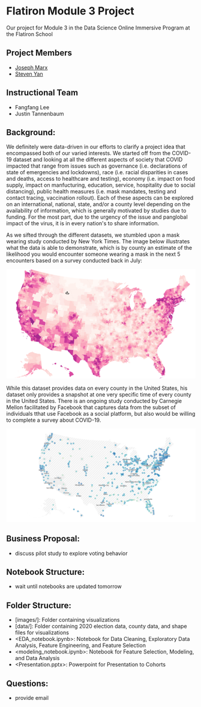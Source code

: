 # Flatiron Module 3 Project

Our project for Module 3 in the Data Science Online Immersive Program at the Flatiron School

## Project Members

- <a href='https://www.linkedin.com/in/joe-marx-260a64102/'>Joseph Marx</a>
- <a href='https://www.linkedin.com/in/examsherpa/'>Steven Yan</a>

## Instructional Team

- Fangfang Lee
- Justin Tannenbaum

## Background:

We definitely were data-driven in our efforts to clarify a project idea that encompassed both of our varied interests.  We started off from the COVID-19 dataset and looking at all the different aspects of society that COVID impacted that range from issues such as governance (i.e. declarations of state of emergencies and lockdowns), race (i.e. racial disparities in cases and deaths, access to healthcare and testing), economy (i.e. impact on food supply, impact on manfucturing, education, service, hospitality due to social distancing), public health measures (i.e. mask mandates, testing and contact tracing, vaccination rollout).  Each of these aspects can be explored on an international, national, state, and/or a county level depending on the availability of information, which is generally motivated by studies due to funding.  For the most part, due to the urgency of the issue and panglobal impact of the virus, it is in every nation's to share information.

As we sifted through the different datasets, we stumbled upon a mask wearing study conducted by New York Times. The image below illustrates what the data is able to demonstrate, which is by county an estimate of the likelihood you would encounter someone wearing a mask in the next 5 encounters based on a survey conducted back in July:

<img src='images/fb_mask_data.png'>

While this dataset provides data on every county in the United States, his dataset only provides a snapshot at one very specific time of every county in the United States.  There is an ongoing study conducted by Carnegie Mellon facilitated by Facebook that captures data from the subset of individuals tthat use Facebook as a social platform, but also would be willing to complete a survey about COVID-19.

<img src='images/delphi_dec.png'>


## Business Proposal:

- discuss pilot study to explore voting behavior


## Notebook Structure:

- wait until notebooks are updated tomorrow


## Folder Structure:

- [images/]: Folder containing visualizations
- [data/]: Folder containing 2020 election data, county data, and shape files for visualizations
- <EDA_notebook.ipynb>: Notebook for Data Cleaning, Exploratory Data Analysis, Feature Engineering, and Feature Selection
- <modeling_notebook.ipynb>:  Notebook for Feature Selection, Modeling, and Data Analysis
- <Presentation.pptx>: Powerpoint for Presentation to Cohorts


## Questions:

- provide email 

